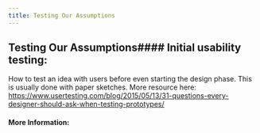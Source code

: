 ```yaml
---
title: Testing Our Assumptions
---
```

## Testing Our Assumptions#### Initial usability testing:
How to test an idea with users before even starting the design phase. This is usually done with paper sketches.
More resource here: https://www.usertesting.com/blog/2015/05/13/31-questions-every-designer-should-ask-when-testing-prototypes/

#### More Information:
<!-- Please add any articles you think might be helpful to read before writing the article -->


